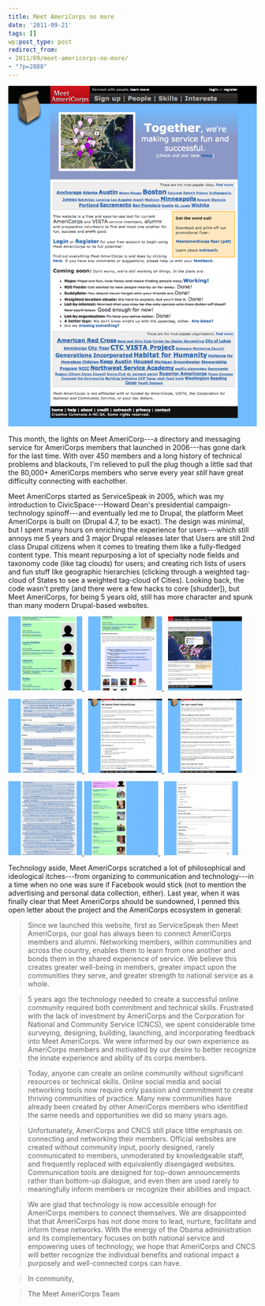 ```yaml
---
title: Meet AmeriCorps no more
date: '2011-09-21'
tags: []
wp:post_type: post
redirect_from:
- 2011/09/meet-americorps-no-more/
- "?p=2888"
---
```


[ ![](/uploads/2011-09/Home-Meet-AmeriCorps.png "Home | Meet AmeriCorps") ](/uploads/2011-09/Home-Meet-AmeriCorps.png)

This month, the lights on Meet AmeriCorp---a directory and messaging service for AmeriCorps members that launched in 2006---has gone dark for the last time. With over 450 members and a long history of technical problems and blackouts, I'm relieved to pull the plug though a little sad that the 80,000+ AmeriCorps members who serve every year _still_ have great difficulty connecting with eachother.

Meet AmeriCorps started as ServiceSpeak in 2005, which was my introduction to CivicSpace---Howard Dean's presidential campaign-technology spinoff---and eventually led me to Drupal, the platform Meet AmeriCorps is built on (Drupal 4.7, to be exact). The design was minimal, but I spent many hours on enriching the experience for users---which still annoys me 5 years and 3 major Drupal releases later that Users are still 2nd class Drupal citizens when it comes to treating them like a fully-fledged content type. This meant repurposing a lot of specialty node fields and taxonomy code (like tag clouds) for users; and creating rich lists of users and fun stuff like geographic hierarchies (clicking through a weighted tag-cloud of States to see a weighted tag-cloud of Cities). Looking back, the code wasn't pretty (and there were a few hacks to core [shudder]), but Meet AmeriCorps, for being 5 years old, still has more character and spunk than many modern Drupal-based websites.

[ ![](/uploads/2011-09/California-Meet-AmeriCorps-150x150.png "California | Meet AmeriCorps") ](/uploads/2011-09/California-Meet-AmeriCorps.png)  [ ![](/uploads/2011-09/rebecca-Meet-AmeriCorps-150x150.png "rebecca | Meet AmeriCorps") ](/uploads/2011-09/rebecca-Meet-AmeriCorps.png)  [ ![](/uploads/2011-09/Map-Meet-AmeriCorps-150x150.png "Map | Meet AmeriCorps") ](/uploads/2011-09/Map-Meet-AmeriCorps.png)

[ ![](/uploads/2011-09/Interests-Meet-AmeriCorps-150x150.png "Interests | Meet AmeriCorps") ](/uploads/2011-09/Interests-Meet-AmeriCorps.png)  [ ![](/uploads/2011-09/All-about-Meet-AmeriCorps-Meet-AmeriCorps-150x150.png "All about Meet AmeriCorps | Meet AmeriCorps") ](/uploads/2011-09/All-about-Meet-AmeriCorps-Meet-AmeriCorps.png)  [ ![](/uploads/2011-09/So-you-need-help-Meet-AmeriCorps-150x150.png "So you need help | Meet AmeriCorps") ](/uploads/2011-09/So-you-need-help-Meet-AmeriCorps.png)

[ ![](/uploads/2011-09/Service-Area-Meet-AmeriCorps-150x150.png "Service Area | Meet AmeriCorps") ](/uploads/2011-09/Service-Area-Meet-AmeriCorps.png) [ ![](/uploads/2011-09/Alaska-Meet-AmeriCorps-150x150.png "Alaska | Meet AmeriCorps") ](/uploads/2011-09/Alaska-Meet-AmeriCorps.png)  [ ![](/uploads/2011-09/user-account-Meet-AmeriCorps-150x150.png "user account | Meet AmeriCorps") ](/uploads/2011-09/user-account-Meet-AmeriCorps.png)

Technology aside, Meet AmeriCorps scratched a lot of philosophical and ideological itches---from organizing to communication and technology---in a time when no one was sure if Facebook would stick (not to mention the advertising and personal data collection, either). Last year, when it was finally clear that Meet AmeriCorps should be sundowned, I penned this open letter about the project and the AmeriCorps ecosystem in general:

> Since we launched this website, first as ServiceSpeak then Meet AmeriCorps, our goal has always been to connect AmeriCorps members and alumni. Networking members, within communities and across the country, enables them to learn from one another and bonds them in the shared experience of service. We believe this creates greater well-being in members, greater impact upon the communities they serve, and greater strength to national service as a whole.

>

> 5 years ago the technology needed to create a successful online community required both commitment and technical skills. Frustrated with the lack of investment by AmeriCorps and the Corporation for National and Community Service (CNCS), we spent considerable time surveying, designing, building, launching, and incorporating feedback into Meet AmeriCorps. We were informed by our own experience as AmeriCorps members and motivated by our desire to better recognize the innate experience and ability of its corps members.

>

> Today, anyone can create an online community without significant resources or technical skills. Online social media and social networking tools now require only passion and commitment to create thriving communities of practice. Many new communities have already been created by other AmeriCorps members who identified the same needs and opportunities we did so many years ago.

>

> Unfortunately, AmeriCorps and CNCS still place little emphasis on connecting and networking their members. Official websites are created without community input, poorly designed, rarely communicated to members, unmoderated by knowledgeable staff, and frequently replaced with equivalently disengaged websites. Communication tools are designed for top-down announcements rather than bottom-up dialogue, and even then are used rarely to meaningfully inform members or recognize their abilities and impact.

>

> We are glad that technology is now accessible enough for AmeriCorps members to connect themselves. We are disappointed that that AmeriCorps has not done more to lead, nurture, facilitate and inform these networks. With the energy of the Obama administration and its complementary focuses on both national service and empowering uses of technology, we hope that AmeriCorps and CNCS will better recognize the individual benefits and national impact a purposely and well-connected corps can have.

>

> In community,

> The Meet AmeriCorps Team
